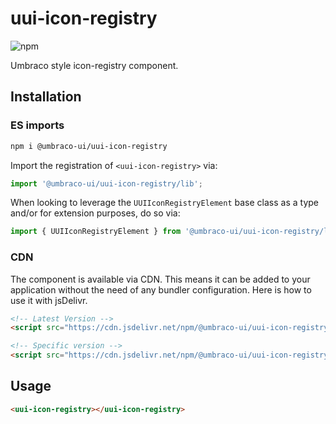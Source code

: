 # uui-icon-registry

![npm](https://img.shields.io/npm/v/@umbraco-ui/uui-icon-registry?logoColor=%231B264F)

Umbraco style icon-registry component.

## Installation

### ES imports

```zsh
npm i @umbraco-ui/uui-icon-registry
```

Import the registration of `<uui-icon-registry>` via:

```javascript
import '@umbraco-ui/uui-icon-registry/lib';
```

When looking to leverage the `UUIIconRegistryElement` base class as a type and/or for extension purposes, do so via:

```javascript
import { UUIIconRegistryElement } from '@umbraco-ui/uui-icon-registry/lib/uui-icon-registry.element';
```

### CDN

The component is available via CDN. This means it can be added to your application without the need of any bundler configuration. Here is how to use it with jsDelivr.

```html
<!-- Latest Version -->
<script src="https://cdn.jsdelivr.net/npm/@umbraco-ui/uui-icon-registry@latest/dist/uui-icon-registry.min.js"></script>

<!-- Specific version -->
<script src="https://cdn.jsdelivr.net/npm/@umbraco-ui/uui-icon-registry@X.X.X/dist/uui-icon-registry.min.js"></script>
```

## Usage

```html
<uui-icon-registry></uui-icon-registry>
```
